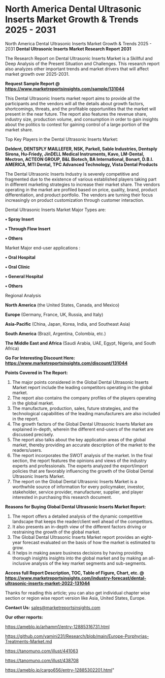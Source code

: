 # North America Dental Ultrasonic Inserts Market Growth & Trends 2025 - 2031
North America Dental Ultrasonic Inserts Market Growth & Trends 2025 - 2031
<strong>Dental Ultrasonic Inserts Market Research Report 2031</strong>

The Research Report on Dental Ultrasonic Inserts Market is a Skillful and Deep Analysis of the Present Situation and Challenges. This research report also analyzes other important trends and market drivers that will affect market growth over 2025-2031.

<strong>Request Sample Report @ <a href=https://www.marketreportsinsights.com/sample/131044>https://www.marketreportsinsights.com/sample/131044</a></strong>

This Dental Ultrasonic Inserts market report aims to provide all the participants and the vendors will all the details about growth factors, shortcomings, threats, and the profitable opportunities that the market will present in the near future. The report also features the revenue share, industry size, production volume, and consumption in order to gain insights about the politics to contest for gaining control of a large portion of the market share.

Top Key Players in the Dental Ultrasonic Inserts Market:

<strong>Deldent, DENTSPLY MAILLEFER, NSK, Parkell, Sable Industries, Dentsply Sirona, Hu-Friedy, JinDELL Medical Instruments, Kavo, LM-Dental, Mectron, ACTEON GROUP, B&L Biotech, BA International, Bonart, D.B.I. AMERICA, MTI Dental, TPC Advanced Technology, Vista Dental Products</strong>

The Dental Ultrasonic Inserts Industry is severely competitive and fragmented due to the existence of various established players taking part in different marketing strategies to increase their market share. The vendors operating in the market are profiled based on price, quality, brand, product differentiation, and product portfolio. The vendors are turning their focus increasingly on product customization through customer interaction.

Dental Ultrasonic Inserts Market Major Types are:

<strong>• Spray Insert

• Through Flow Insert

• Others</strong>

Market Major end-user applications :

<strong>• Oral Hospital

• Oral Clinic

• General Hospital

• Others</strong>

Regional Analysis

</u><strong><b>North America</b></strong> (the United States, Canada, and Mexico)

<strong><b>Europe </b></strong>(Germany, France, UK, Russia, and Italy)

<strong><b>Asia-Pacific</b></strong> (China, Japan, Korea, India, and Southeast Asia)

<strong><b>South America</b></strong> (Brazil, Argentina, Colombia, etc.)

<strong><b>The Middle East and Africa</b></strong> (Saudi Arabia, UAE, Egypt, Nigeria, and South Africa)

<strong>Go For Interesting Discount Here: <a href=https://www.marketreportsinsights.com/discount/131044>https://www.marketreportsinsights.com/discount/131044</a></strong>

<strong>Points Covered in The Report:</strong>
<ol>
  <li>The major points considered in the Global Dental Ultrasonic Inserts Market report include the leading competitors operating in the global market.</li>
  <li>The report also contains the company profiles of the players operating in the global market.</li>
  <li>The manufacture, production, sales, future strategies, and the technological capabilities of the leading manufacturers are also included in the report.</li>
  <li>The growth factors of the Global Dental Ultrasonic Inserts Market are explained in-depth, wherein the different end-users of the market are discussed precisely.</li>
  <li>The report also talks about the key application areas of the global market, thereby providing an accurate description of the market to the readers/users.</li>
  <li>The report incorporates the SWOT analysis of the market. In the final section, the report features the opinions and views of the industry experts and professionals. The experts analyzed the export/import policies that are favorably influencing the growth of the Global Dental Ultrasonic Inserts Market.</li>
  <li>The report on the Global Dental Ultrasonic Inserts Market is a worthwhile source of information for every policymaker, investor, stakeholder, service provider, manufacturer, supplier, and player interested in purchasing this research document.</li>
</ol>
<strong>Reasons for Buying Global Dental Ultrasonic Inserts Market Report:</strong>

<ol>
  <li>The report offers a detailed analysis of the dynamic competitive landscape that keeps the reader/client well ahead of the competitors.</li>
  <li>It also presents an in-depth view of the different factors driving or restraining the growth of the global market.</li>
  <li>The Global Dental Ultrasonic Inserts Market report provides an eight-year forecast evaluated on the basis of how the market is estimated to grow.</li>
  <li>It helps in making aware business decisions by having providing thorough insights insights into the global market and by making an all-inclusive analysis of the key market segments and sub-segments.</li>
</ol>
<strong>Access full Report Description, TOC, Table of Figure, Chart, etc. @ <a href=https://www.marketreportsinsights.com/industry-forecast/dental-ultrasonic-inserts-market-2022-131044>https://www.marketreportsinsights.com/industry-forecast/dental-ultrasonic-inserts-market-2022-131044</a></strong>


Thanks for reading this article; you can also get individual chapter wise section or region wise report version like Asia, United States, Europe.

<strong>Contact Us:</strong>
sales@marketreportsinsights.com

<strong>Our other reports:</strong>

<a href=https://ameblo.jp/arhamm1/entry-12885316731.html>https://ameblo.jp/arhamm1/entry-12885316731.html</a>

<a href=https://github.com/yamini231/Research/blob/main/Europe-Porphyrias-Treatments-Market.md>https://github.com/yamini231/Research/blob/main/Europe-Porphyrias-Treatments-Market.md</a>

<a href=https://tanomuno.com/illust/441063>https://tanomuno.com/illust/441063</a>

<a href=https://tanomuno.com/illust/438708>https://tanomuno.com/illust/438708</a>

<a href=https://ameblo.jp/cargo656/entry-12885302201.html>https://ameblo.jp/cargo656/entry-12885302201.html</a>"
